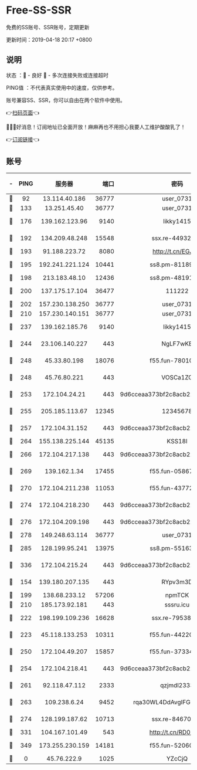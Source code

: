 # Free-SS-SSR

免费的SS账号、SSR账号，定期更新

更新时间：2019-04-18 20:17 +0800

## 说明

状态     ：🙂 - 良好 🙁 - 多次连接失败或连接超时

PING值   ：不代表真实使用中的速度，仅供参考。

账号兼容SS、SSR，你可以自由在两个软件中使用。

👉[扫码页面](https://liesauer.github.io/Free-SS-SSR/)👈

🎉🎉🎉好消息！订阅地址已全面开放！麻麻再也不用担心我要人工维护酸酸乳了！

👉[订阅链接](https://www.liesauer.net/yogurt/subscribe?ACCESS_TOKEN=DAYxR3mMaZAsaqUb)👈

## 账号

|-|PING|服务器|端口|密码|加密方式|区域|
|:----:|:----:|:-----:|-----:|:----:|:----:|:----:|
|🙂|92|13.114.40.186|36777|user_0731|chacha20|JP|
|🙂|133|13.251.45.40|36777|user_0731|chacha20|SG|
|🙂|176|139.162.123.96|9140|likky1415|aes-256-cfb|JP|
|🙂|192|134.209.48.248|15548|ssx.re-44932376|aes-256-cfb|US|
|🙂|193|91.188.223.72|8080|http://t.cn/EGJIyrl|rc4-md5|RU|
|🙂|195|192.241.221.124|10441|ss8.pm-81189488|aes-256-cfb|US|
|🙂|198|213.183.48.10|12436|ss8.pm-48191124|rc4-md5|RU|
|🙂|200|137.175.17.104|36477|111222|aes-256-cfb|US|
|🙂|202|157.230.138.250|36777|user_0731|chacha20|US|
|🙂|210|157.230.140.151|36777|user_0731|chacha20|US|
|🙂|237|139.162.185.76|9140|likky1415|aes-256-cfb|DE|
|🙂|244|23.106.140.227|443|NgLF7wKB|aes-256-cfb|US|
|🙂|248|45.33.80.198|18076|f55.fun-78010722|aes-256-cfb|US|
|🙂|248|45.76.80.221|443|VOSCa1ZG|aes-256-cfb|DE|
|🙂|253|172.104.24.21|443|9d6cceaa373bf2c8acb22e60b6a58be6|aes-256-cfb|US|
|🙂|255|205.185.113.67|12345|12345678|aes-256-cfb|US|
|🙂|257|172.104.31.152|443|9d6cceaa373bf2c8acb22e60b6a58be6|aes-256-cfb|US|
|🙂|264|155.138.225.144|45135|KSS18l|rc4-md5|US|
|🙂|266|172.104.217.138|443|9d6cceaa373bf2c8acb22e60b6a58be6|aes-256-cfb|US|
|🙂|269|139.162.1.34|17455|f55.fun-05867060|aes-256-cfb|SG|
|🙂|270|172.104.211.238|11053|f55.fun-43772326|aes-256-cfb|US|
|🙂|274|172.104.218.230|443|9d6cceaa373bf2c8acb22e60b6a58be6|aes-256-cfb|US|
|🙂|276|172.104.209.198|443|9d6cceaa373bf2c8acb22e60b6a58be6|aes-256-cfb|US|
|🙂|278|149.248.63.114|36777|user_0731|chacha20|CA|
|🙂|285|128.199.95.241|13975|ss8.pm-55163159|aes-256-cfb|SG|
|🙂|336|172.104.215.24|443|9d6cceaa373bf2c8acb22e60b6a58be6|aes-256-cfb|US|
|🙂|154|139.180.207.135|443|RYpv3m3D|aes-256-cfb|JP|
|🙂|199|138.68.233.12|57206|npmTCK|rc4-md5|US|
|🙂|210|185.173.92.181|443|sssru.icu|rc4-md5|RU|
|🙂|222|198.199.109.236|16628|ssx.re-79538912|aes-256-cfb|US|
|🙂|223|45.118.133.253|10311|f55.fun-44220046|aes-256-cfb|SG|
|🙂|250|172.104.49.207|15857|f55.fun-37334646|aes-256-cfb|SG|
|🙂|254|172.104.218.41|443|9d6cceaa373bf2c8acb22e60b6a58be6|aes-256-cfb|US|
|🙂|261|92.118.47.112|2333|qzjmdl2333|aes-256-cfb|US|
|🙂|263|109.238.6.24|9452|rqa30WL4DdAvgIFG6Fs3znzTa|aes-256-cfb|FR|
|🙂|274|128.199.187.62|10713|ssx.re-84670047|aes-256-cfb|SG|
|🙂|331|104.167.101.49|543|http://t.cn/RD0D7sx|rc4-md5|CA|
|🙂|349|173.255.230.159|14181|f55.fun-52060044|aes-256-cfb|US|
|🙁|0|45.76.222.9|1025|YZcCjQ|rc4-md5|JP|
